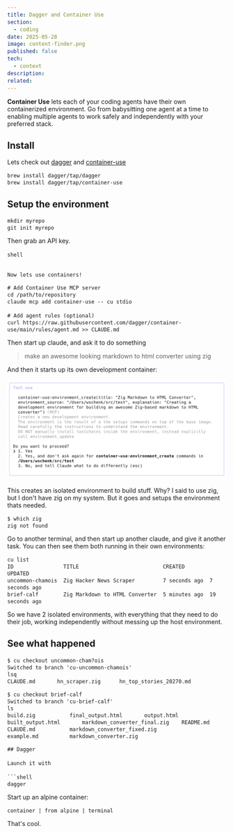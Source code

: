 ```yaml
---
title: Dagger and Container Use
section:
  - coding
date: 2025-05-28
image: content-finder.png
published: false
tech:
  - context
description: 
related:
---
```

**Container Use** lets each of your coding agents have their own containerized environment. Go from babysitting one agent at a time to enabling multiple agents to work safely and independently with your preferred stack.
## Install

Lets check out [dagger](https://github.com/dagger/dagger) and [container-use](https://github.com/dagger/container-use?tab=readme-ov-file)


```shell
brew install dagger/tap/dagger
brew install dagger/tap/container-use
```

## Setup the environment

```shell
mkdir myrepo
git init myrepo
```

Then grab an API key.

```shell```
```

Now lets use containers!

```
```shell
# Add Container Use MCP server
cd /path/to/repository
claude mcp add container-use -- cu stdio

# Add agent rules (optional)
curl https://raw.githubusercontent.com/dagger/container-use/main/rules/agent.md >> CLAUDE.md
```

Then start up claude, and ask it to do something

>  make an awesome looking markdown to html converter using zig

And then it starts up its own development container:

![](../assets/Screenshot%202025-07-01%20at%2018.26.40.png)

This creates an isolated environment to build stuff.  Why?  I said to use zig, but I don't have zig on my system.  But it goes and setups the environment thats needed.

```shell
$ which zig
zig not found
```

Go to another terminal, and then start up another claude, and give it another task.  You can then see them both running in their own environments:


```shell
cu list
ID                TITLE                           CREATED        UPDATED
uncommon-chamois  Zig Hacker News Scraper         7 seconds ago  7 seconds ago
brief-calf        Zig Markdown to HTML Converter  5 minutes ago  19 seconds ago
```

So we have 2 isolated environments, with everything that they need to do their job, working independently without messing up the host environment.
## See what happened

```shell
$ cu checkout uncommon-cham?ois
Switched to branch 'cu-uncommon-chamois'
lsq
CLAUDE.md		hn_scraper.zig		hn_top_stories_20270.md
```

```shell
$ cu checkout brief-calf
Switched to branch 'cu-brief-calf'
ls
build.zig			final_output.html		output.html
built_output.html		markdown_converter_final.zig	README.md
CLAUDE.md			markdown_converter_fixed.zig
example.md			markdown_converter.zig
```
```
## Dagger

Launch it with

```shell
dagger
```

Start up an alpine container:

```shell
container | from alpine | terminal
```

That's cool.

